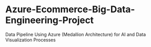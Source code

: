 # Azure-Ecommerce-Big-Data-Engineering-Project
Data Pipeline Using Azure (Medallion Architecture) for AI and Data Visualization Processes
